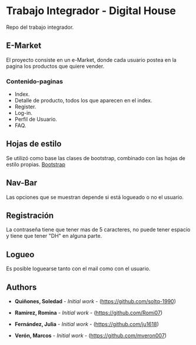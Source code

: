 # Trabajo Integrador - Digital House
Repo del trabajo integrador.

## E-Market

El proyecto consiste en un e-Market, donde cada usuario postea en la pagina los productos que quiere vender.

### Contenido-paginas

* Index.
* Detalle de producto, todos los que aparecen en el index.
* Register.
* Log-in.
* Perfil de Usuario.
* FAQ.

## Hojas de estilo

Se utilizó como base las clases de bootstrap, combinado con las hojas de estilo propias.
[Bootstrap](https://getbootstrap.com/) 

## Nav-Bar

Las opciones que se muestran depende si está logueado o no el usuario.

## Registración

La contraseña tiene que tener mas de 5 caracteres, no puede tener espacio y tiene que tener "DH" en alguna parte.

## Logueo

Es posible loguearse tanto con el mail como con el usuario.


## Authors

* **Quiñones, Soledad** - *Initial work* - (https://github.com/soltq-1990)

* **Ramirez, Romina** - *Initial work* - (https://github.com/Romi07)

* **Fernández, Julia** - *Initial work* - (https://github.com/ju1618)

* **Verón, Marcos** - *Initial work* - (https://github.com/mveron007)
